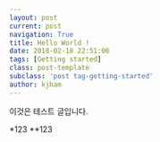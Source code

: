 ```yaml
---
layout: post
current: post
navigation: True
title: Hello World !
date: 2018-02-18 22:51:00
tags: [Getting started]
class: post-template
subclass: 'post tag-getting-started'
author: kjham
---
```


이것은 테스트 글입니다.

*123
**123